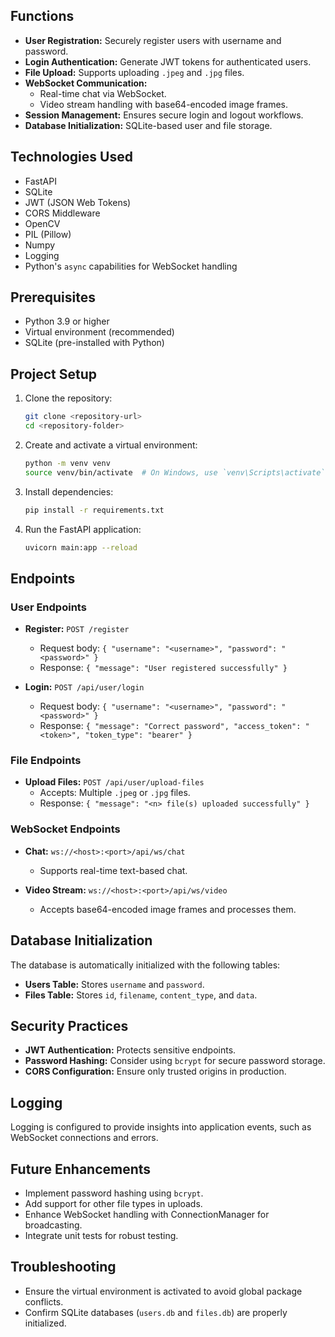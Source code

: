 

## Functions
- **User Registration:** Securely register users with username and password.
- **Login Authentication:** Generate JWT tokens for authenticated users.
- **File Upload:** Supports uploading `.jpeg` and `.jpg` files.
- **WebSocket Communication:** 
  - Real-time chat via WebSocket.
  - Video stream handling with base64-encoded image frames.
- **Session Management:** Ensures secure login and logout workflows.
- **Database Initialization:** SQLite-based user and file storage.

## Technologies Used
- FastAPI
- SQLite
- JWT (JSON Web Tokens)
- CORS Middleware
- OpenCV
- PIL (Pillow)
- Numpy
- Logging
- Python's `async` capabilities for WebSocket handling

## Prerequisites
- Python 3.9 or higher
- Virtual environment (recommended)
- SQLite (pre-installed with Python)

## Project Setup
1. Clone the repository:
   ```bash
   git clone <repository-url>
   cd <repository-folder>
   ```
2. Create and activate a virtual environment:
   ```bash
   python -m venv venv
   source venv/bin/activate  # On Windows, use `venv\Scripts\activate`
   ```
3. Install dependencies:
   ```bash
   pip install -r requirements.txt
   ```
4. Run the FastAPI application:
   ```bash
   uvicorn main:app --reload
   ```

## Endpoints
### User Endpoints
- **Register:** `POST /register`
  - Request body: `{ "username": "<username>", "password": "<password>" }`
  - Response: `{ "message": "User registered successfully" }`

- **Login:** `POST /api/user/login`
  - Request body: `{ "username": "<username>", "password": "<password>" }`
  - Response: `{ "message": "Correct password", "access_token": "<token>", "token_type": "bearer" }`

### File Endpoints
- **Upload Files:** `POST /api/user/upload-files`
  - Accepts: Multiple `.jpeg` or `.jpg` files.
  - Response: `{ "message": "<n> file(s) uploaded successfully" }`

### WebSocket Endpoints
- **Chat:** `ws://<host>:<port>/api/ws/chat`
  - Supports real-time text-based chat.

- **Video Stream:** `ws://<host>:<port>/api/ws/video`
  - Accepts base64-encoded image frames and processes them.

## Database Initialization
The database is automatically initialized with the following tables:
- **Users Table:** Stores `username` and `password`.
- **Files Table:** Stores `id`, `filename`, `content_type`, and `data`.

## Security Practices
- **JWT Authentication:** Protects sensitive endpoints.
- **Password Hashing:** Consider using `bcrypt` for secure password storage.
- **CORS Configuration:** Ensure only trusted origins in production.

## Logging
Logging is configured to provide insights into application events, such as WebSocket connections and errors.

## Future Enhancements
- Implement password hashing using `bcrypt`.
- Add support for other file types in uploads.
- Enhance WebSocket handling with ConnectionManager for broadcasting.
- Integrate unit tests for robust testing.

## Troubleshooting
- Ensure the virtual environment is activated to avoid global package conflicts.
- Confirm SQLite databases (`users.db` and `files.db`) are properly initialized.
